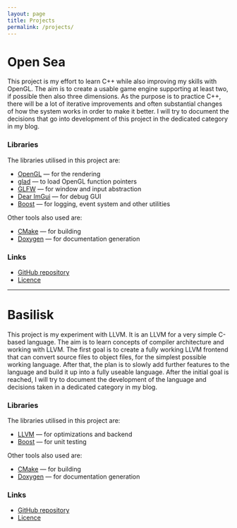 ```yaml
---
layout: page
title: Projects
permalink: /projects/
---
```


# Open Sea
This project is my effort to learn C++ while also improving my skills with OpenGL.
The aim is to create a usable game engine supporting at least two, if possible then also three dimensions.
As the purpose is to practice C++, there will be a lot of iterative improvements and often substantial changes of how the system works in order to make it better.
I will try to document the decisions that go into development of this project in the dedicated category in my blog.

### Libraries
The libraries utilised in this project are:
- [OpenGL](https://www.opengl.org/) &mdash; for the rendering
- [glad](https://github.com/Dav1dde/glad) &mdash; to load OpenGL function pointers
- [GLFW](https://www.glfw.org/) &mdash; for window and input abstraction
- [Dear ImGui](https://github.com/ocornut/imgui) &mdash; for debug GUI
- [Boost](http://www.boost.org/) &mdash; for logging, event system and other utilities

Other tools also used are:
- [CMake](https://cmake.org/) &mdash; for building
- [Doxygen](http://www.stack.nl/~dimitri/doxygen/) &mdash; for documentation generation

### Links
- [GitHub repository](https://github.com/pilif0/open-sea)
- [Licence](https://github.com/pilif0/open-sea/blob/master/LICENCE.md)

---

# Basilisk
This project is my experiment with LLVM.
It is an LLVM for a very simple C-based language.
The aim is to learn concepts of compiler architecture and working with LLVM.
The first goal is to create a fully working LLVM frontend that can convert source files to object files, for the simplest possible working language.
After that, the plan is to slowly add further features to the language and build it up into a fully useable language.
After the initial goal is reached, I will try to document the development of the language and decisions taken in a dedicated category in my blog.

### Libraries
The libraries utilised in this project are:
- [LLVM](https://llvm.org/) &mdash; for optimizations and backend
- [Boost](http://www.boost.org/) &mdash; for unit testing

Other tools also used are:
- [CMake](https://cmake.org/) &mdash; for building
- [Doxygen](http://www.stack.nl/~dimitri/doxygen/) &mdash; for documentation generation

### Links
- [GitHub repository](https://github.com/pilif0/basilisk)
- [Licence](https://github.com/pilif0/basilisk/blob/master/LICENCE.md)
